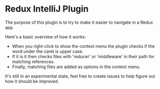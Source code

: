 # Redux IntelliJ Plugin

The purpose of this plugin is to try to make it easier to navigate in a Redux app.

Here's a basic overview of how it works:

- When you right-click to show the context menu the plugin checks if the word under the caret is upper case.
- If it is it then checks files with 'reducer' or 'middleware' in their path for matching references.
- Finally, matching files are added as options in the context menu.

It's still in an experimental state, feel free to create issues to help figure out how it should be improved.